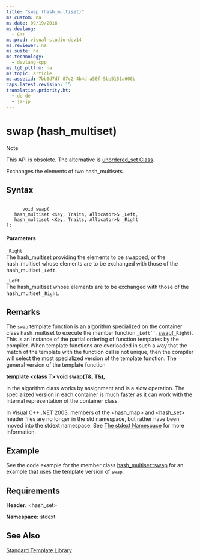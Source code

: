 ```yaml
---
title: "swap (hash_multiset)"
ms.custom: na
ms.date: 09/19/2016
ms.devlang: 
  - C++
ms.prod: visual-studio-dev14
ms.reviewer: na
ms.suite: na
ms.technology: 
  - devlang-cpp
ms.tgt_pltfrm: na
ms.topic: article
ms.assetid: 7bb0d7df-87c2-4b4d-a50f-5be5151a600b
caps.latest.revision: 15
translation.priority.ht: 
  - de-de
  - ja-jp
---
```

# swap (hash_multiset)
> [!NOTE]
>  This API is obsolete. The alternative is [unordered_set Class](../vs140/unordered_set-Class.md).  
  
 Exchanges the elements of two hash_multisets.  
  
## Syntax  
  
```  
  
      void swap(  
   hash_multiset <Key, Traits, Allocator>& _Left,  
   hash_multiset <Key, Traits, Allocator>& _Right  
);  
```  
  
#### Parameters  
 `_Right`  
 The hash_multiset providing the elements to be swapped, or the hash_multiset whose elements are to be exchanged with those of the hash_multiset `_Left`.  
  
 `_Left`  
 The hash_multiset whose elements are to be exchanged with those of the hash_multiset `_Right`.  
  
## Remarks  
 The `swap` template function is an algorithm specialized on the container class hash_multiset to execute the member function `_Left``.`[swap](../vs140/hash_multiset--swap.md)(`_Right`). This is an instance of the partial ordering of function templates by the compiler. When template functions are overloaded in such a way that the match of the template with the function call is not unique, then the compiler will select the most specialized version of the template function. The general version of the template function  
  
 **template <class T\> void swap(T&, T&),**  
  
 in the algorithm class works by assignment and is a slow operation. The specialized version in each container is much faster as it can work with the internal representation of the container class.  
  
 In Visual C++ .NET 2003, members of the [<hash_map>](../vs140/-hash_map-.md) and [<hash_set>](../vs140/-hash_set-.md) header files are no longer in the std namespace, but rather have been moved into the stdext namespace. See [The stdext Namespace](../vs140/stdext-Namespace.md) for more information.  
  
## Example  
 See the code example for the member class [hash_multiset::swap](../vs140/hash_multiset--swap.md) for an example that uses the template version of `swap`.  
  
## Requirements  
 **Header:** <hash_set>  
  
 **Namespace:** stdext  
  
## See Also  
 [Standard Template Library](../vs140/Standard-Template-Library.md)
